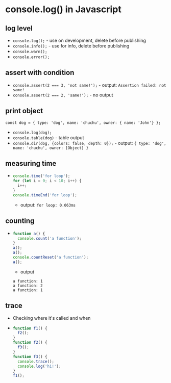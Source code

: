 # console.log() in Javascript

## log level

- `console.log();` - use on development, delete before publishing
- `console.info();` - use for info, delete before publishing
- `console.warn();`
- `console.error();`

## assert with condition

- `console.assert(2 === 3, 'not same!');` - output: `Assertion failed: not same!`
- `console.assert(2 === 2, 'same!');` - no output

## print object

`const dog = { type: 'dog', name: 'chuchu', owner: { name: 'John'} };`

- `console.log(dog);`
- `console.table(dog)` - table output
- `console.dir(dog, {colors: false, depth: 0});` - output: `{ type: 'dog', name: 'chuchu', owner: [Object] }`

## measuring time

- ```js
  console.time('for loop');
  for (let i = 0; i < 10; i++) {
    i++;
  }
  console.timeEnd('for loop');
  ```
  - output: `for loop: 0.063ms`

## counting

- ```js
  function a() {
    console.count('a function');
  }
  a();
  a();
  console.countReset('a function');
  a();
  ```
  - output
  ```
  a function: 1
  a function: 2
  a function: 1
  ```

## trace

- Checking where it's called and when
- ```js
  function f1() {
    f2();
  }
  function f2() {
    f3();
  }
  function f3() {
    console.trace();
    console.log('hi!');
  }
  f1();
  ```
